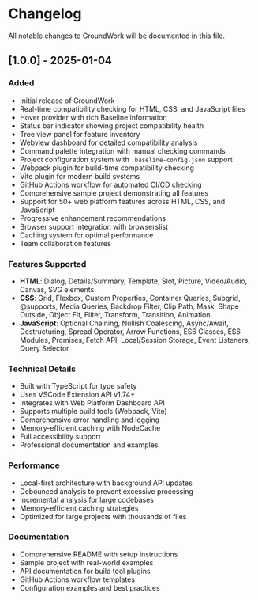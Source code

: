 # Changelog

All notable changes to GroundWork will be documented in this file.

## [1.0.0] - 2025-01-04

### Added
- Initial release of GroundWork
- Real-time compatibility checking for HTML, CSS, and JavaScript files
- Hover provider with rich Baseline information
- Status bar indicator showing project compatibility health
- Tree view panel for feature inventory
- Webview dashboard for detailed compatibility analysis
- Command palette integration with manual checking commands
- Project configuration system with `.baseline-config.json` support
- Webpack plugin for build-time compatibility checking
- Vite plugin for modern build systems
- GitHub Actions workflow for automated CI/CD checking
- Comprehensive sample project demonstrating all features
- Support for 50+ web platform features across HTML, CSS, and JavaScript
- Progressive enhancement recommendations
- Browser support integration with browserslist
- Caching system for optimal performance
- Team collaboration features

### Features Supported
- **HTML**: Dialog, Details/Summary, Template, Slot, Picture, Video/Audio, Canvas, SVG elements
- **CSS**: Grid, Flexbox, Custom Properties, Container Queries, Subgrid, @supports, Media Queries, Backdrop Filter, Clip Path, Mask, Shape Outside, Object Fit, Filter, Transform, Transition, Animation
- **JavaScript**: Optional Chaining, Nullish Coalescing, Async/Await, Destructuring, Spread Operator, Arrow Functions, ES6 Classes, ES6 Modules, Promises, Fetch API, Local/Session Storage, Event Listeners, Query Selector

### Technical Details
- Built with TypeScript for type safety
- Uses VSCode Extension API v1.74+
- Integrates with Web Platform Dashboard API
- Supports multiple build tools (Webpack, Vite)
- Comprehensive error handling and logging
- Memory-efficient caching with NodeCache
- Full accessibility support
- Professional documentation and examples

### Performance
- Local-first architecture with background API updates
- Debounced analysis to prevent excessive processing
- Incremental analysis for large codebases
- Memory-efficient caching strategies
- Optimized for large projects with thousands of files

### Documentation
- Comprehensive README with setup instructions
- Sample project with real-world examples
- API documentation for build tool plugins
- GitHub Actions workflow templates
- Configuration examples and best practices
